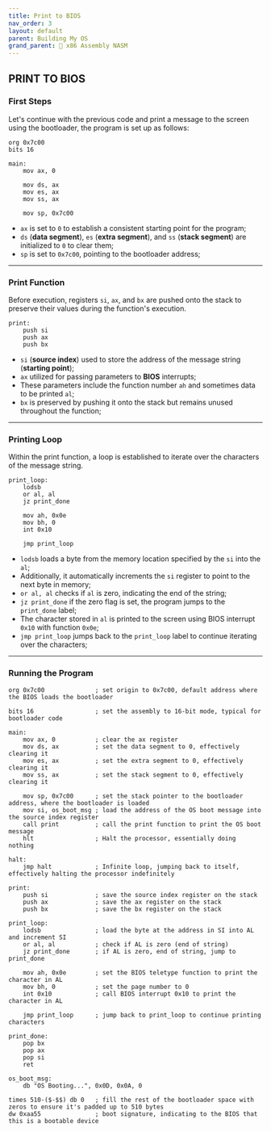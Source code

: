 ```yaml
---
title: Print to BIOS
nav_order: 3
layout: default
parent: Building My OS
grand_parent: 🔲 x86 Assembly NASM
---
```


## **PRINT TO BIOS**

### **First Steps**

Let's continue with the previous code and print a message to the screen using the bootloader, the program is set up as follows:

```
org 0x7c00
bits 16

main:
    mov ax, 0

    mov ds, ax
    mov es, ax
    mov ss, ax

    mov sp, 0x7c00
```

- `ax` is set to `0` to establish a consistent starting point for the program;
- `ds` (**data segment**), `es` (**extra segment**), and `ss` (**stack segment**) are initialized to `0` to clear them;
- `sp` is set to `0x7c00`, pointing to the bootloader address;

----

### **Print Function**

Before execution, registers `si`, `ax`, and `bx` are pushed onto the stack to preserve their values during the function's execution.

```
print:
    push si
    push ax
    push bx
```

- `si` (**source index**) used to store the address of the message string (**starting point**);
- `ax` utilized for passing parameters to **BIOS** interrupts; 
- These parameters include the function number `ah` and sometimes data to be printed `al`;
- `bx` is preserved by pushing it onto the stack but remains unused throughout the function;

----

### **Printing Loop**

Within the print function, a loop is established to iterate over the characters of the message string.

```
print_loop:
    lodsb
    or al, al
    jz print_done

    mov ah, 0x0e
    mov bh, 0
    int 0x10

    jmp print_loop
```

- `lodsb` loads a byte from the memory location specified by the `si` into the `al`;
- Additionally, it automatically increments the `si` register to point to the next byte in memory;
- `or al, al` checks if `al` is zero, indicating the end of the string;
- `jz print_done` if the zero flag is set, the program jumps to the `print_done` label;
- The character stored in `al` is printed to the screen using BIOS interrupt `0x10` with function `0x0e`;
- `jmp print_loop` jumps back to the `print_loop` label to continue iterating over the characters;

----

### **Running the Program**

```
org 0x7c00              ; set origin to 0x7c00, default address where the BIOS loads the bootloader

bits 16                 ; set the assembly to 16-bit mode, typical for bootloader code

main:
    mov ax, 0           ; clear the ax register
    mov ds, ax          ; set the data segment to 0, effectively clearing it
    mov es, ax          ; set the extra segment to 0, effectively clearing it
    mov ss, ax          ; set the stack segment to 0, effectively clearing it

    mov sp, 0x7c00      ; set the stack pointer to the bootloader address, where the bootloader is loaded
    mov si, os_boot_msg ; load the address of the OS boot message into the source index register
    call print          ; call the print function to print the OS boot message
    hlt                 ; Halt the processor, essentially doing nothing

halt:
    jmp halt            ; Infinite loop, jumping back to itself, effectively halting the processor indefinitely

print:
    push si             ; save the source index register on the stack
    push ax             ; save the ax register on the stack
    push bx             ; save the bx register on the stack

print_loop:
    lodsb               ; load the byte at the address in SI into AL and increment SI
    or al, al           ; check if AL is zero (end of string)
    jz print_done       ; if AL is zero, end of string, jump to print_done

    mov ah, 0x0e        ; set the BIOS teletype function to print the character in AL
    mov bh, 0           ; set the page number to 0
    int 0x10            ; call BIOS interrupt 0x10 to print the character in AL

    jmp print_loop      ; jump back to print_loop to continue printing characters

print_done:
    pop bx
    pop ax
    pop si
    ret

os_boot_msg:
    db "OS Booting...", 0x0D, 0x0A, 0

times 510-($-$$) db 0   ; fill the rest of the bootloader space with zeros to ensure it's padded up to 510 bytes
dw 0xaa55               ; boot signature, indicating to the BIOS that this is a bootable device
```